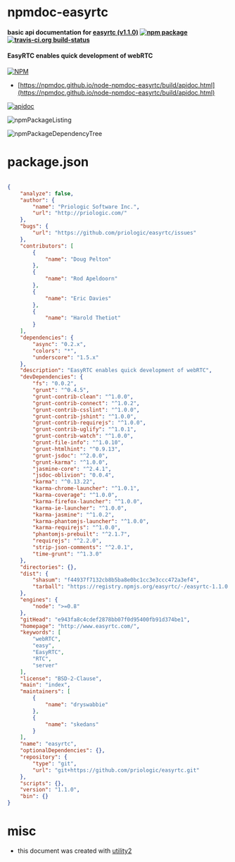 # npmdoc-easyrtc

#### basic api documentation for  [easyrtc (v1.1.0)](http://www.easyrtc.com/)  [![npm package](https://img.shields.io/npm/v/npmdoc-easyrtc.svg?style=flat-square)](https://www.npmjs.org/package/npmdoc-easyrtc) [![travis-ci.org build-status](https://api.travis-ci.org/npmdoc/node-npmdoc-easyrtc.svg)](https://travis-ci.org/npmdoc/node-npmdoc-easyrtc)

#### EasyRTC enables quick development of webRTC

[![NPM](https://nodei.co/npm/easyrtc.png?downloads=true&downloadRank=true&stars=true)](https://www.npmjs.com/package/easyrtc)

- [https://npmdoc.github.io/node-npmdoc-easyrtc/build/apidoc.html](https://npmdoc.github.io/node-npmdoc-easyrtc/build/apidoc.html)

[![apidoc](https://npmdoc.github.io/node-npmdoc-easyrtc/build/screenCapture.buildCi.browser.%252Ftmp%252Fbuild%252Fapidoc.html.png)](https://npmdoc.github.io/node-npmdoc-easyrtc/build/apidoc.html)

![npmPackageListing](https://npmdoc.github.io/node-npmdoc-easyrtc/build/screenCapture.npmPackageListing.svg)

![npmPackageDependencyTree](https://npmdoc.github.io/node-npmdoc-easyrtc/build/screenCapture.npmPackageDependencyTree.svg)



# package.json

```json

{
    "analyze": false,
    "author": {
        "name": "Priologic Software Inc.",
        "url": "http://priologic.com/"
    },
    "bugs": {
        "url": "https://github.com/priologic/easyrtc/issues"
    },
    "contributors": [
        {
            "name": "Doug Pelton"
        },
        {
            "name": "Rod Apeldoorn"
        },
        {
            "name": "Eric Davies"
        },
        {
            "name": "Harold Thetiot"
        }
    ],
    "dependencies": {
        "async": "0.2.x",
        "colors": "*",
        "underscore": "1.5.x"
    },
    "description": "EasyRTC enables quick development of webRTC",
    "devDependencies": {
        "fs": "0.0.2",
        "grunt": "^0.4.5",
        "grunt-contrib-clean": "^1.0.0",
        "grunt-contrib-connect": "^1.0.2",
        "grunt-contrib-csslint": "^1.0.0",
        "grunt-contrib-jshint": "^1.0.0",
        "grunt-contrib-requirejs": "^1.0.0",
        "grunt-contrib-uglify": "^1.0.1",
        "grunt-contrib-watch": "^1.0.0",
        "grunt-file-info": "^1.0.10",
        "grunt-htmlhint": "^0.9.13",
        "grunt-jsdoc": "^2.0.0",
        "grunt-karma": "^1.0.0",
        "jasmine-core": "^2.4.1",
        "jsdoc-oblivion": "0.0.4",
        "karma": "^0.13.22",
        "karma-chrome-launcher": "^1.0.1",
        "karma-coverage": "^1.0.0",
        "karma-firefox-launcher": "^1.0.0",
        "karma-ie-launcher": "^1.0.0",
        "karma-jasmine": "^1.0.2",
        "karma-phantomjs-launcher": "^1.0.0",
        "karma-requirejs": "^1.0.0",
        "phantomjs-prebuilt": "^2.1.7",
        "requirejs": "^2.2.0",
        "strip-json-comments": "^2.0.1",
        "time-grunt": "^1.3.0"
    },
    "directories": {},
    "dist": {
        "shasum": "f44937f7132cb8b5ba8e0bc1cc3e3ccc472a3ef4",
        "tarball": "https://registry.npmjs.org/easyrtc/-/easyrtc-1.1.0.tgz"
    },
    "engines": {
        "node": ">=0.8"
    },
    "gitHead": "e943fa8c4cdef2878bb07f0d95400fb91d374be1",
    "homepage": "http://www.easyrtc.com/",
    "keywords": [
        "webRTC",
        "easy",
        "EasyRTC",
        "RTC",
        "server"
    ],
    "license": "BSD-2-Clause",
    "main": "index",
    "maintainers": [
        {
            "name": "dryswabbie"
        },
        {
            "name": "skedans"
        }
    ],
    "name": "easyrtc",
    "optionalDependencies": {},
    "repository": {
        "type": "git",
        "url": "git+https://github.com/priologic/easyrtc.git"
    },
    "scripts": {},
    "version": "1.1.0",
    "bin": {}
}
```



# misc
- this document was created with [utility2](https://github.com/kaizhu256/node-utility2)
